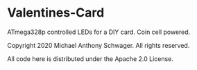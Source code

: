 # Valentines-Card
ATmega328p controlled LEDs for a DIY card. Coin cell powered.

Copyright 2020 Michael Anthony Schwager. All rights reserved.

All code here is distributed under the Apache 2.0 License.
